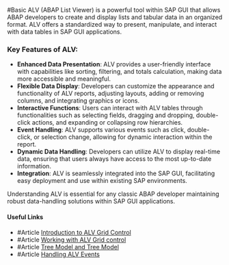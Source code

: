 #Basic 
ALV (ABAP List Viewer) is a powerful tool within SAP GUI that allows ABAP developers to create and display lists and tabular data in an organized format. ALV offers a standardized way to present, manipulate, and interact with data tables in SAP GUI applications.

### Key Features of ALV:
- **Enhanced Data Presentation**: ALV provides a user-friendly interface with capabilities like sorting, filtering, and totals calculation, making data more accessible and meaningful.
- **Flexible Data Display**: Developers can customize the appearance and functionality of ALV reports, adjusting layouts, adding or removing columns, and integrating graphics or icons.
- **Interactive Functions**: Users can interact with ALV tables through functionalities such as selecting fields, dragging and dropping, double-click actions, and expanding or collapsing row hierarchies.
- **Event Handling**: ALV supports various events such as click, double-click, or selection change, allowing for dynamic interaction within the report.
- **Dynamic Data Handling**: Developers can utilize ALV to display real-time data, ensuring that users always have access to the most up-to-date information.
- **Integration**: ALV is seamlessly integrated into the SAP GUI, facilitating easy deployment and use within existing SAP environments.

Understanding ALV is essential for any classic ABAP developer maintaining robust data-handling solutions within SAP GUI applications.

#### Useful Links

- #Article  [Introduction to ALV Grid Control](https://help.sap.com/doc/saphelp_nw73ehp1/7.31.19/en-us/4e/b7a512999e0134e10000000a42189b/frameset.htm)
- #Article [Working with ALV Grid control](https://help.sap.com/docs/ABAP_PLATFORM_NEW/70396d7dec4c4f19b9ca3b2e47559d12/4ebd16291041389ee10000000a421937.html?locale=en-US&q=alv+event+handling)
- #Article [Tree Model and Tree Model](https://help.sap.com/doc/saphelp_nw75/7.5.5/en-US/4d/88be91e84440a6e10000000a15822b/frameset.htm)
- #Article [Handling ALV Events](https://help.sap.com/doc/saphelp_snc700_ehp01/7.0.1/en-US/22/a3f5f5d2fe11d2b467006094192fe3/content.htm?no_cache=true)

